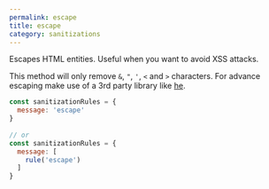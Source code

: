 ```yaml
---
permalink: escape
title: escape
category: sanitizations
---
```


Escapes HTML entities. Useful when you want to avoid XSS attacks.
 
This method will only remove `&`, `"`, `'`, `<` and `>` characters. For advance escaping
make use of a 3rd party library like [he](https://github.com/mathiasbynens/he).
 
```js
const sanitizationRules = {
  message: 'escape'
}
 
// or
const sanitizationRules = {
  message: [
    rule('escape')
  ]
}
```